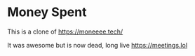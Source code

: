 # Money Spent

This is a clone of https://moneeee.tech/ 

It was awesome but is now dead, long live https://meetings.lol

